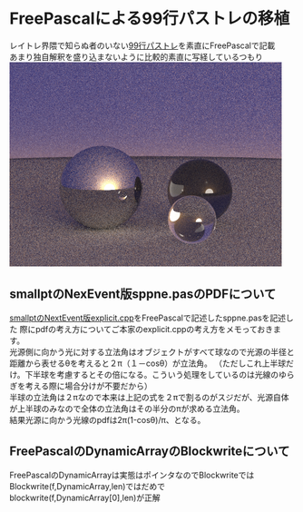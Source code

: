 # FreePascalによる99行パストレの移植  
レイトレ界隈で知らぬ者のいない[99行パストレ](https://www.kevinbeason.com/smallpt/)を素直にFreePascalで記載  
あまり独自解釈を盛り込まないように比較的素直に写経しているつもり  
![元サイトの参考画像例](./test.png)

## smallptのNexEvent版sppne.pasのPDFについて  
[smallptのNextEvent版explicit.cpp](https://www.kevinbeason.com/smallpt/explicit.cpp)をFreePascalで記述したsppne.pasを記述した
際にpdfの考え方についてご本家のexplicit.cppの考え方をメモっておきます。  
光源側に向かう光に対する立法角はオブジェクトがすべて球なので光源の半径と距離から表せるθを考えると２π（１－cosθ）が立法角。
（ただしこれ上半球だけ。下半球を考慮するとその倍になる。こういう処理をしているのは光線のゆらぎを考える際に場合分けが不要だから）  
半球の立法角は２πなので本来は上記の式を２πで割るのがスジだが、光源自体が上半球のみなので全体の立法角はその半分のπが求める立法角。  
結果光源に向かう光線のpdfは2π(1-cosθ)/π、となる。  

## FreePascalのDynamicArrayのBlockwriteについて  
FreePascalのDynamicArrayは実態はポインタなのでBlockwriteではBlockwrite(f,DynamicArray,len)ではだめで  
blockwrite(f,DynamicArray[0],len)が正解
